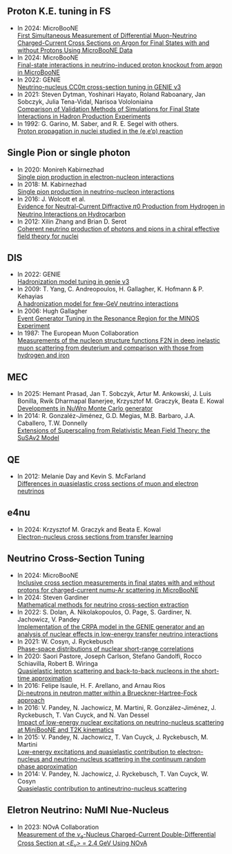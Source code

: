 ## Proton K.E. tuning in FS 
- In 2024: MicroBooNE <br />[First Simultaneous Measurement of Differential Muon-Neutrino Charged-Current Cross Sections on Argon for Final States with and without Protons Using MicroBooNE Data](https://journals.aps.org/prl/abstract/10.1103/PhysRevLett.133.041801) 
- In 2024: MicroBooNE <br />[Final-state interactions in neutrino-induced proton knockout from argon in MicroBooNE](https://arxiv.org/pdf/2406.09244)
- In 2022: GENIE <br>[Neutrino-nucleus CC0π cross-section tuning in GENIE v3](https://arxiv.org/pdf/2206.11050)
- In 2021: Steven Dytman, Yoshinari Hayato, Roland Raboanary, Jan Sobczyk, Julia Tena-Vidal, Narisoa Vololoniaina <br />[Comparison of Validation Methods of Simulations for Final State Interactions in Hadron Production Experiments](https://arxiv.org/abs/2103.07535)
- In 1992: G. Garino, M. Saber, and R. E. Segel with others.<br > [Proton propagation in nuclei studied in the (e,e’p) reaction](https://journals.aps.org/prc/abstract/10.1103/PhysRevC.45.780)
## Single Pion or single photon
- In 2020: Monireh Kabirnezhad  <br> [Single pion production in electron-nucleon interactions](https://journals.aps.org/prd/pdf/10.1103/PhysRevD.102.053009)
- In 2018: M. Kabirnezhad <br> [Single pion production in neutrino-nucleon interactions](https://journals.aps.org/prd/pdf/10.1103/PhysRevD.97.013002)
- In 2016: J. Wolcott et al. <br />[Evidence for Neutral-Current Diffractive 𝜋0 Production from Hydrogen in Neutrino Interactions on Hydrocarbon](https://journals.aps.org/prl/abstract/10.1103/PhysRevLett.117.111801)
- In 2012: Xilin Zhang and Brian D. Serot <br> [Coherent neutrino production of photons and pions in a chiral effective field theory for nuclei](https://journals.aps.org/prc/abstract/10.1103/PhysRevC.86.035504)

## DIS
- In 2022: GENIE <br>  [Hadronization model tuning in genie v3](https://journals.aps.org/prd/abstract/10.1103/PhysRevD.105.012009)
- In 2009: T. Yang, C. Andreopoulos, H. Gallagher, K. Hofmann & P. Kehayias <br> [A hadronization model for few-GeV neutrino interactions](https://link.springer.com/article/10.1140/epjc/s10052-009-1094-z)
- In 2006: Hugh Gallagher  <br> [Event Generator Tuning in the Resonance Region for the MINOS Experiment](https://doi.org/10.1016/j.nuclphysbps.2006.08.041)
- In 1987: The European Muon Collaboration <br> [Measurements of the nucleon structure functions F2N in deep inelastic muon scattering from deuterium and comparison with those from hydrogen and iron](https://www.sciencedirect.com/science/article/abs/pii/0550321387900903?via=ihub)

## MEC
- In 2025: Hemant Prasad, Jan T. Sobczyk, Artur M. Ankowski, J. Luis Bonilla, Rwik Dharmapal Banerjee, Krzysztof M. Graczyk, Beata E. Kowal <br />[Developments in NuWro Monte Carlo generator](https://arxiv.org/abs/2501.11470)
- In 2014: R. Gonzaléz-Jiménez, G.D. Megias, M.B. Barbaro, J.A. Caballero, T.W. Donnelly <br> [Extensions of Superscaling from Relativistic Mean Field Theory: the SuSAv2 Model](https://arxiv.org/abs/1407.8346)

## QE
- In 2012:  Melanie Day and Kevin S. McFarland<br /> [Differences in quasielastic cross sections of muon and electron neutrinos](https://journals.aps.org/prd/abstract/10.1103/PhysRevD.86.053003)

## e4nu

- In 2024: Krzysztof M. Graczyk and Beata E. Kowal <br> [Electron-nucleus cross sections from transfer learning](https://arxiv.org/pdf/2408.09936)

## Neutrino Cross-Section Tuning 
- In 2024: MicroBooNE <br> [Inclusive cross section measurements in final states with and without protons for charged-current numu-Ar scattering in MicroBooNE](https://journals.aps.org/prd/abstract/10.1103/PhysRevD.110.013006)
- In 2024: Steven Gardiner <br> [Mathematical methods for neutrino cross-section extraction](https://arxiv.org/abs/2401.04065)
- In 2022: S. Dolan, A. Nikolakopoulos, O. Page, S. Gardiner, N. Jachowicz, V. Pandey <br> [Implementation of the CRPA model in the GENIE generator and an analysis of nuclear effects in low-energy transfer neutrino interactions](https://arxiv.org/pdf/2110.14601)
- In 2021: W. Cosyn, J. Ryckebusch <br> [Phase-space distributions of nuclear short-range correlations](https://arxiv.org/pdf/2106.01249)
- In 2020: Saori Pastore, Joseph Carlson, Stefano Gandolfi, Rocco Schiavilla, Robert B. Wiringa <br> [Quasielastic lepton scattering and back-to-back nucleons in the short-time approximation](https://arxiv.org/abs/1909.06400)
- In 2016: Felipe Isaule, H. F. Arellano, and Arnau Rios <br> [Di-neutrons in neutron matter within a Brueckner-Hartree-Fock approach](https://journals.aps.org/prc/abstract/10.1103/PhysRevC.94.034004)
- In 2016:   V. Pandey, N. Jachowicz, M. Martini, R. González-Jiménez, J. Ryckebusch, T. Van Cuyck, and N. Van Dessel   <br> [Impact of low-energy nuclear excitations on neutrino-nucleus scattering
at MiniBooNE and T2K kinematics](https://journals.aps.org/prc/pdf/10.1103/PhysRevC.94.054609?casa_token=-xeanjtjFtMAAAAA%3ALrLUOFDbxQE77GiL2T3rJHM4evAFT-hx0hUB-efTR1uYXneT8rJmONewHjma3huvj4VQhcodWmbD-GLd)
- In 2015: V. Pandey, N. Jachowicz, T. Van Cuyck, J. Ryckebusch, M. Martini <br> [Low-energy excitations and quasielastic contribution to electron-nucleus and neutrino-nucleus scattering in the continuum random phase approximation](https://arxiv.org/abs/1412.4624)
- In 2014: V. Pandey, N. Jachowicz, J. Ryckebusch, T. Van Cuyck, W. Cosyn <br>[Quasielastic contribution to antineutrino-nucleus scattering](https://arxiv.org/abs/1310.6885)

## Eletron Neutrino:  NuMI  Nue-Nucleus 
- In 2023: NOvA Collaboration <br> [Measurement of the $`\nu_e`$-Nucleus Charged-Current Double-Differential Cross Section at <$`E_\nu`$> = 2.4 GeV Using NOvA](https://journals.aps.org/prl/pdf/10.1103/PhysRevLett.130.051802)
